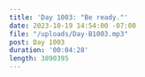 ```yaml
---
title: 'Day 1003: "Be ready."'
date: 2023-10-19 14:54:00 -07:00
file: "/uploads/Day-B1003.mp3"
post: Day 1003
duration: '00:04:28'
length: 3890395
---
```


